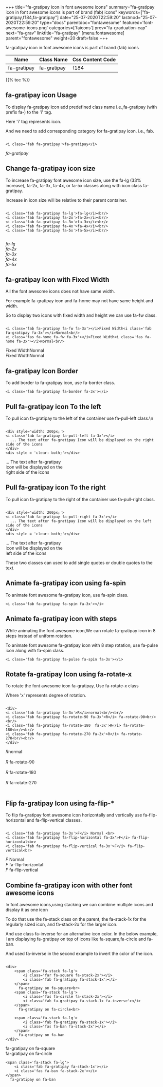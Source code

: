 +++
title="fa-gratipay icon in font awesome icons"
summary="fa-gratipay icon in font awesome icons is part of brand (fab) icons"
keywords=["fa-gratipay,f184,fa-gratipay"]
date="25-07-2020T22:59:20"
lastmod="25-07-2020T22:59:20"
type="docs"
parentdoc="fontawesome"
featured='font-awesome-icons.png'
categories=['faicons']
prev="fa-graduation-cap"
next="fa-grav"
linktitle="fa-gratipay"
[menu.fontawesome]
parent="fontawesome"
weight=20
draft=false
+++


fa-gratipay icon in font awesome icons is part of brand (fab) icons

<div class='table-responsive'><table class='table'><thead><tr><th>Name</th><th>Class Name</th><th>Css Content Code</th></tr></thead><tbody><tr><td>fa-gratipay</td><td>fa-gratipay</td><td>f184</td></tr></tbody></table></div>


{{% toc %}}


## fa-gratipay icon Usage

To display fa-gratipay icon add predefined class name i.e.,fa-gratipay (with prefix fa-) to the 'i' tag.

Here 'i' tag represents icon.

And we need to add corresponding category for fa-gratipay icon. i.e., fab.


```

<i class='fab fa-gratipay'>fa-gratipay</i>
```

<i class='fab fa-gratipay'>fa-gratipay</i>




## Change fa-gratipay icon size
To increase fa-gratipay font awesome icon size, use the fa-lg (33% increase), fa-2x, fa-3x, fa-4x, or fa-5x classes along with icon class fa-gratipay.

Increase in icon size will be relative to their parent container. 

```

<i class='fab fa-gratipay fa-lg'>fa-lg</i><br/>
<i class='fab fa-gratipay fa-2x'>fa-2x</i><br/>
<i class='fab fa-gratipay fa-3x'>fa-3x</i><br/>
<i class='fab fa-gratipay fa-4x'>fa-4x</i><br/>
<i class='fab fa-gratipay fa-5x'>fa-5x</i><br/>
            
```

<i class='fab fa-gratipay fa-lg'>fa-lg</i><br/>
<i class='fab fa-gratipay fa-2x'>fa-2x</i><br/>
<i class='fab fa-gratipay fa-3x'>fa-3x</i><br/>
<i class='fab fa-gratipay fa-4x'>fa-4x</i><br/>
<i class='fab fa-gratipay fa-5x'>fa-5x</i><br/>
            



## fa-gratipay Icon with Fixed Width 

All the font awesome icons does not have same width.

For example fa-gratipay icon and fa-home may not have same height and width.

So to display two icons with fixed width and height we can use fa-fw class.


```

<i class='fab fa-gratipay fa-fw fa-3x'></i>Fixed Width<i class='fab fa-gratipay fa-3x'></i>Normal<br/>
<i class='fas fa-home fa-fw fa-3x'></i>Fixed Width<i class='fas fa-home fa-3x'></i>Normal<br/>
```

<i class='fab fa-gratipay fa-fw fa-3x'></i>Fixed Width<i class='fab fa-gratipay fa-3x'></i>Normal<br/>
<i class='fas fa-home fa-fw fa-3x'></i>Fixed Width<i class='fas fa-home fa-3x'></i>Normal<br/>



## fa-gratipay Icon Border 

To add border to fa-gratipay icon, use fa-border class.


```
<i class='fab fa-gratipay fa-border fa-3x'></i>

```
<i class='fab fa-gratipay fa-border fa-3x'></i>





## Pull fa-gratipay icon To the left

To pull icon fa-gratipay to the left of the container use fa-pull-left class.\n

```

<div style='width: 200px;'>
<i class='fab fa-gratipay fa-pull-left fa-3x'></i>
  ... The text after fa-gratipay Icon will be displayed on the right side of the icons
</div>
<div style = 'clear: both;'></div>
```

<div style='width: 200px;'>
<i class='fab fa-gratipay fa-pull-left fa-3x'></i>
  ... The text after fa-gratipay Icon will be displayed on the right side of the icons
</div>
<div style = 'clear: both;'></div>




## Pull fa-gratipay icon To the right
To pull icon fa-gratipay to the right of the container use fa-pull-right class.

```

<div style='width: 200px;'>
<i class='fab fa-gratipay fa-pull-right fa-3x'></i>
  ... The text after fa-gratipay Icon will be displayed on the left side of the icons
</div>
<div style = 'clear: both;'></div>
```

<div style='width: 200px;'>
<i class='fab fa-gratipay fa-pull-right fa-3x'></i>
  ... The text after fa-gratipay Icon will be displayed on the left side of the icons
</div>
<div style = 'clear: both;'></div>

These two classes can used to add single quotes or double quotes to the text.


## Animate fa-gratipay icon using fa-spin
To animate font awesome fa-gratipay icon, use fa-spin class.

```
<i class='fab fa-gratipay fa-spin fa-3x'></i>
```
<i class='fab fa-gratipay fa-spin fa-3x'></i>




## Animate fa-gratipay icon with steps
While animating the font awesome icon,We can rotate fa-gratipay icon in 8 steps instead of uniform rotation.

To animate font awesome fa-gratipay icon with 8 step rotation, use fa-pulse icon along with fa-spin class.


```
<i class='fab fa-gratipay fa-pulse fa-spin fa-3x'></i>

```
<i class='fab fa-gratipay fa-pulse fa-spin fa-3x'></i>





## Rotate fa-gratipay Icon using fa-rotate-x
To rotate the font awesome icon fa-gratipay, Use fa-rotate-x class

Where 'x' represents degree of rotation.


```

<div>
<i class='fab fa-gratipay fa-3x'>R</i>normal<br/><br/>
<i class='fab fa-gratipay fa-rotate-90 fa-3x'>R</i> fa-rotate-90<br/><br/> 
<i class='fab fa-gratipay fa-rotate-180  fa-3x'>R</i> fa-rotate-180<br/><br/> 
<i class='fab fa-gratipay fa-rotate-270 fa-3x'>R</i> fa-rotate-270<br/><br/>
</div>
```

<div>
<i class='fab fa-gratipay fa-3x'>R</i>normal<br/><br/>
<i class='fab fa-gratipay fa-rotate-90 fa-3x'>R</i> fa-rotate-90<br/><br/> 
<i class='fab fa-gratipay fa-rotate-180  fa-3x'>R</i> fa-rotate-180<br/><br/> 
<i class='fab fa-gratipay fa-rotate-270 fa-3x'>R</i> fa-rotate-270<br/><br/>
</div>




## Flip fa-gratipay Icon using fa-flip-*
To flip fa-gratipay font awesome icon horizontally and vertically use fa-flip-horizontal and fa-flip-vertical classes. 

```

<i class='fab fa-gratipay fa-3x'>F</i> Normal <br>
<i class='fab fa-gratipay fa-flip-horizontal fa-3x'>F</i> fa-flip-horizontal<br>
<i class='fab fa-gratipay fa-flip-vertical fa-3x'>F</i> fa-flip-vertical<br>
```

<i class='fab fa-gratipay fa-3x'>F</i> Normal <br>
<i class='fab fa-gratipay fa-flip-horizontal fa-3x'>F</i> fa-flip-horizontal<br>
<i class='fab fa-gratipay fa-flip-vertical fa-3x'>F</i> fa-flip-vertical<br>




## Combine fa-gratipay icon with other font awesome icons
In font awesome icons,using stacking we can combine multiple icons and display it as one icon 

To do that use the fa-stack class on the parent, the fa-stack-1x for the regularly sized icon, and fa-stack-2x for the larger icon.

And use class fa-inverse for an alternative icon color. 
In the below example, I am displaying fa-gratipay on top of icons like fa-square,fa-circle and fa-ban.

And used fa-inverse in the second example to invert the color of the icon.

```

<div>
    <span class='fa-stack fa-lg'>
        <i class='far fa-square fa-stack-2x'></i>
        <i class='fab fa-gratipay fa-stack-1x'></i>
    </span>
      fa-gratipay on fa-square<br>
    <span class='fa-stack fa-lg'>
        <i class='fas fa-circle fa-stack-2x'></i>
        <i class='fab fa-gratipay fa-stack-1x fa-inverse'></i>
    </span>
      fa-gratipay on fa-circle<br>

    <span class='fa-stack fa-lg'>
        <i class='fab fa-gratipay fa-stack-1x'></i>
        <i class='fas fa-ban fa-stack-2x'></i>
    </span>
      fa-gratipay on fa-ban
</div>
```

<div>
    <span class='fa-stack fa-lg'>
        <i class='far fa-square fa-stack-2x'></i>
        <i class='fab fa-gratipay fa-stack-1x'></i>
    </span>
      fa-gratipay on fa-square<br>
    <span class='fa-stack fa-lg'>
        <i class='fas fa-circle fa-stack-2x'></i>
        <i class='fab fa-gratipay fa-stack-1x fa-inverse'></i>
    </span>
      fa-gratipay on fa-circle<br>

    <span class='fa-stack fa-lg'>
        <i class='fab fa-gratipay fa-stack-1x'></i>
        <i class='fas fa-ban fa-stack-2x'></i>
    </span>
      fa-gratipay on fa-ban
</div>






